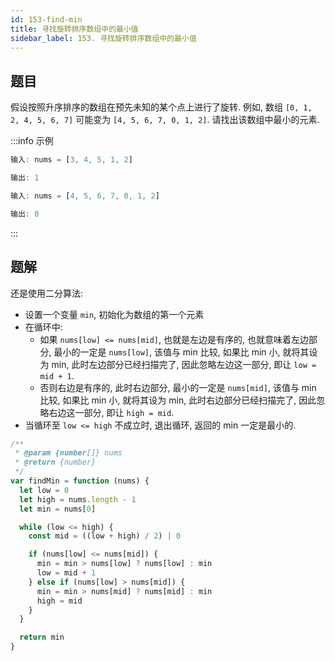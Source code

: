 ```yaml
---
id: 153-find-min
title: 寻找旋转排序数组中的最小值
sidebar_label: 153. 寻找旋转排序数组中的最小值
---
```


## 题目

假设按照升序排序的数组在预先未知的某个点上进行了旋转. 例如, 数组 `[0, 1, 2, 4, 5, 6, 7]` 可能变为 `[4, 5, 6, 7, 0, 1, 2]`. 请找出该数组中最小的元素.

:::info 示例

```ts
输入: nums = [3, 4, 5, 1, 2]

输出: 1
```

```ts
输入: nums = [4, 5, 6, 7, 0, 1, 2]

输出: 0
```

:::

## 题解

还是使用二分算法:

- 设置一个变量 `min`, 初始化为数组的第一个元素
- 在循环中:
  - 如果 `nums[low] <= nums[mid]`, 也就是左边是有序的, 也就意味着左边部分, 最小的一定是 `nums[low]`, 该值与 min 比较, 如果比 min 小, 就将其设为 min, 此时左边部分已经扫描完了, 因此忽略左边这一部分, 即让 `low = mid + 1`.
  - 否则右边是有序的, 此时右边部分, 最小的一定是 `nums[mid]`, 该值与 min 比较, 如果比 min 小, 就将其设为 min, 此时右边部分已经扫描完了, 因此忽略右边这一部分, 即让 `high = mid`.
- 当循环至 `low <= high` 不成立时, 退出循环, 返回的 min 一定是最小的.

```ts
/**
 * @param {number[]} nums
 * @return {number}
 */
var findMin = function (nums) {
  let low = 0
  let high = nums.length - 1
  let min = nums[0]

  while (low <= high) {
    const mid = ((low + high) / 2) | 0

    if (nums[low] <= nums[mid]) {
      min = min > nums[low] ? nums[low] : min
      low = mid + 1
    } else if (nums[low] > nums[mid]) {
      min = min > nums[mid] ? nums[mid] : min
      high = mid
    }
  }

  return min
}
```
